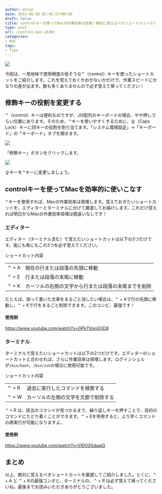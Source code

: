 ```yaml
---
author: ottan
date: 2015-06-05 05:45:17+00:00
draft: false
title: controlキーを使ってMacの作業効率は倍増！絶対に覚えるべきショートカット5つ
type: post
url: /control-mac-1630/
categories:
- Mac
tags:
- Tips
---
```


![](/images/2015/06/150604-5570406aec37e.jpg)






今回は、一見地味で使用頻度の低そうな⌃（control）キーを使ったショートカットをご紹介します。これを覚えておくかおかないかだけで、作業スピードにかなりの差が出ます。数も多くありませんので必ず覚えて帰ってください！





## 修飾キーの役割を変更する





⌃（control）キーは便利なのですが、JIS配列のキーボードの場合、やや押しづらい位置にあります。そのため、⌃キーを使いやすくするために、⇪（Caps Lock）キーに同キーの役割を割り当てます。「システム環境設定」→「キーボード」の「キーボード」タブを開きます。





![](/images/2015/06/150604-557041e1cf1b9.png)






「修飾キー」ボタンをクリックします。





![](/images/2015/06/150604-557041e527e1c.png)






⇪キーを⌃キーに変更しましょう。





## controlキーを使ってMacを効率的に使いこなす





⌃キーを使用すれば、Macの作業効率は倍増します。覚えておきたいショートカットを、エディターとターミナルに分けて厳選してお届けします。これだけ覚えれば明日からMacの作業効率倍増は間違いなしです！





### エディター





エディター（ターミナル含む）で覚えたいショートカットは以下の3つだけです。兎にも角にもこの3つを必ず覚えてください。






<table >
<tr >ショートカット内容</tr>
<tr >
<td >⌃ + A
</td>
<td >現在の行または段落の先頭に移動

</td></tr>
<tr >
<td >⌃ + E
</td>
<td >行または段落の末尾に移動
</td></tr>
<tr >
<td >⌃ + K
</td>
<td >カーソルの右側の文字から行または段落の末尾までを削除
</td></tr>
</table>






たとえば、誤って書いた文章をまるごと消したい場合は、⌃ + Aで行の先頭に移動し、⌃ + Kで行をまるごと削除できます。このコンビ、最強です！





#### 使用例



https://www.youtube.com/watch?v=GPk7VpnGOD8



### ターミナル





ターミナルで覚えたいショートカットは以下の2つだけです。エディターのショートカットと合わせれば、さらに作業効率は倍増します。ログインシェルが`/bin/bash`、`/bin/zsh`の場合に使用可能です。






<table >
<tr >ショートカット内容</tr>
<tr >
<td >⌃ + R
</td>
<td >過去に実行したコマンドを検索する

</td></tr>
<tr >
<td >⌃ + W
</td>
<td >カーソルの左側の文字を文節で削除する
</td></tr>
</table>






⌃ + R は、該当のコマンドが見つかるまで、繰り返しキーを押すことで、目的のコマンドにたどり着くことができます。⌃ + Eを併用すると、より早くコマンドの再実行が可能になりますよ。





#### 使用例



https://www.youtube.com/watch?v=VtD03GdaaiQ



## まとめ





以上、絶対に覚えるべきショートカットを厳選してご紹介しました。とくに、⌃ + A と ⌃ + Kの最強コンボと、ターミナルの、⌃ + R は必ず覚えて帰ってくださいね。最後までお読みいただきありがとうございました。
